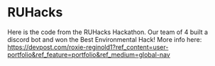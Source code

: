 # RUHacks
Here is the code from the RUHacks Hackathon. Our team of 4 built a discord bot and won the Best Environmental Hack! More info here:  https://devpost.com/roxie-reginold1?ref_content=user-portfolio&ref_feature=portfolio&ref_medium=global-nav
